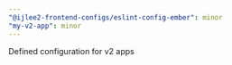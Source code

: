 ```yaml
---
"@ijlee2-frontend-configs/eslint-config-ember": minor
"my-v2-app": minor
---
```


Defined configuration for v2 apps
